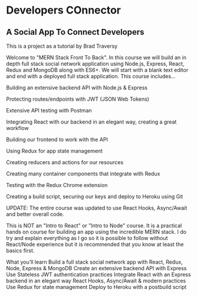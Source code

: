 <h1>Developers COnnector</h1>
<h2>A Social App To Connect Developers</h2>
<p>This is a project as a tutorial by Brad Traversy</p>
<p>
Welcome to "MERN Stack Front To Back". In this course we will build an in depth full stack social network application using Node.js, Express, React, Redux and MongoDB along with ES6+. We will start with a blank text editor and end with a deployed full stack application. This course includes...

Building an extensive backend API with Node.js & Express

Protecting routes/endpoints with JWT (JSON Web Tokens)

Extensive API testing with Postman

Integrating React with our backend in an elegant way, creating a great workflow

Building our frontend to work with the API

Using Redux for app state management

Creating reducers and actions for our resources

Creating many container components that integrate with Redux

Testing with the Redux Chrome extension

Creating a build script, securing our keys and deploy to Heroku using Git

UPDATE: The entire course was updated to use React Hooks, Async/Await and better overall code.

This is NOT an "Intro to React" or "Intro to Node" course. It is a practical hands on course for building an app using the incredible MERN stack. I do try and explain everything as I go so it is possible to follow without React/Node experience but it is recommended that you know at least the basics first.

What you’ll learn
Build a full stack social network app with React, Redux, Node, Express & MongoDB
Create an extensive backend API with Express
Use Stateless JWT authentication practices
Integrate React with an Express backend in an elegant way
React Hooks, Async/Await & modern practices
Use Redux for state management
Deploy to Heroku with a postbuild script</p>
